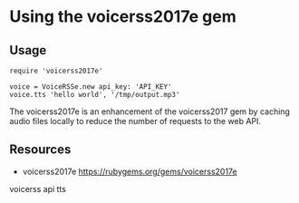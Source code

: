 # Using the voicerss2017e gem

## Usage

    require 'voicerss2017e'

    voice = VoiceRSSe.new api_key: 'API_KEY'
    voice.tts 'hello world', '/tmp/output.mp3'

The voicerss2017e is an enhancement of the voicerss2017 gem by caching audio files locally to reduce the number of requests to the web API.

## Resources

* voicerss2017e https://rubygems.org/gems/voicerss2017e

voicerss api tts
